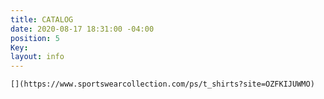 ```yaml
---
title: CATALOG
date: 2020-08-17 18:31:00 -04:00
position: 5
Key: 
layout: info
---
```


`[](https://www.sportswearcollection.com/ps/t_shirts?site=OZFKIJUWMO)`